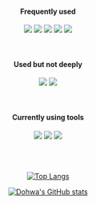 <div align="center">

  <!---
  [![Hits](https://hits.seeyoufarm.com/api/count/incr/badge.svg?url=https%3A%2F%2Fgithub.com%2FKangDohwa&count_bg=%2379C83D&title_bg=%23555555&icon=github.svg&icon_color=%23FFFFFF&title=hits&edge_flat=false)](https://hits.seeyoufarm.com)
  --->
  
  #### Frequently used

  <img src="https://img.shields.io/badge/JavaScript-F7DF1E?style=for-the-badge&logo=JavaScript&logoColor=FFFFFF"> <img src="https://img.shields.io/badge/React-61DAFB?style=for-the-badge&logo=React&logoColor=FFFFFF"> <img src="https://img.shields.io/badge/HTML5-E34F26?style=for-the-badge&logo=HTML5&logoColor=FFFFFF"> <img src="https://img.shields.io/badge/SCSS-1572B6?style=for-the-badge&logo=SASS&logoColor=FFFFFF"> <img src="https://img.shields.io/badge/Firebase-FFCA28?style=for-the-badge&logo=Firebase&logoColor=FFFFFF">
  
  <br/>
  
  #### Used but not deeply
  
  <img src="https://img.shields.io/badge/Python-3776AB?style=for-the-badge&logo=Python&logoColor=FFFFFF"> <img src="https://img.shields.io/badge/CSharp-239120?style=for-the-badge&logo=CSharp&logoColor=FFFFFF"> 
  
  <br/>
  
  #### Currently using tools
  
  <img src="https://img.shields.io/badge/VSC-007ACC?style=for-the-badge&logo=VisualStudioCode&logoColor=FFFFFF"> <img src="https://img.shields.io/badge/github-181717?style=for-the-badge&logo=github&logoColor=FFFFFF"> <img src="https://img.shields.io/badge/VS-5C2D91?style=for-the-badge&logo=VisualStudio&logoColor=FFFFFF"> 
  
  <br/>
  <br/>
  
  [![Top Langs](https://github-readme-stats.vercel.app/api/top-langs/?username=KangDohwa&layout=compact&exclude_repo=DalamudAssetsKR,DalamudResource,Dalamud.UpdaterKR,Dalamud-7.3.5.0,DalamudPluginsD17KR,remote-party-finder)](https://github.com/anuraghazra/github-readme-stats)
  
  [![Dohwa's GitHub stats](https://github-readme-stats.vercel.app/api?username=KangDohwa&show_icons=true&theme=radical)](https://github.com/anuraghazra/github-readme-stats)
  
</div>
<!---
KangDohwa/KangDohwa is a ✨ special ✨ repository because its `README.md` (this file) appears on your GitHub profile.
You can click the Preview link to take a look at your changes.
--->
